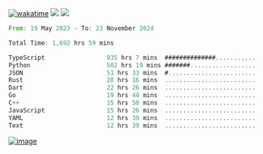 [![wakatime](https://wakatime.com/badge/user/00eead22-fb14-4dd0-ab8a-3625cafbd50d.svg)](https://wakatime.com/@00eead22-fb14-4dd0-ab8a-3625cafbd50d)
![](https://komarev.com/ghpvc/?username=flatypus)
![](https://pixel.flatypus.me/flatypus?type=tracker)
<!--START_SECTION:waka-->

```rust
From: 19 May 2023 - To: 23 November 2024

Total Time: 1,692 hrs 59 mins

TypeScript                 935 hrs 7 mins  ##############...........   54.99 %
Python                     502 hrs 19 mins #######..................   29.54 %
JSON                       51 hrs 33 mins  #........................   03.03 %
Rust                       28 hrs 16 mins  .........................   01.66 %
Dart                       22 hrs 26 mins  .........................   01.32 %
Go                         19 hrs 44 mins  .........................   01.16 %
C++                        15 hrs 50 mins  .........................   00.93 %
JavaScript                 15 hrs 26 mins  .........................   00.91 %
YAML                       12 hrs 39 mins  .........................   00.74 %
Text                       12 hrs 39 mins  .........................   00.74 %
```

<!--END_SECTION:waka-->
[<img alt="image" src="https://github.com/flatypus/flatypus/assets/68029599/0a302dc1-501c-43a0-ae8d-37ec4817f3bd">](https://flatypus.me)

